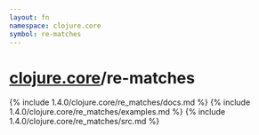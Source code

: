 ```yaml
---
layout: fn
namespace: clojure.core
symbol: re-matches
---
```


# [clojure.core](../)/re-matches

{% include 1.4.0/clojure.core/re_matches/docs.md %}
{% include 1.4.0/clojure.core/re_matches/examples.md %}
{% include 1.4.0/clojure.core/re_matches/src.md %}

